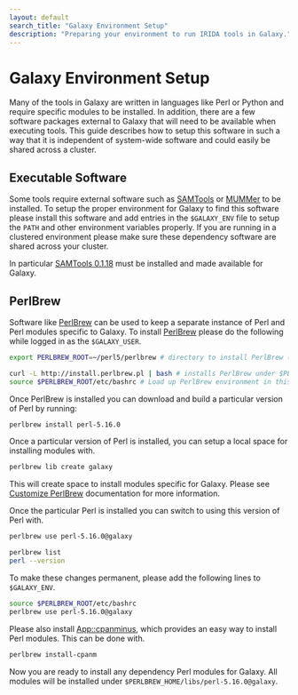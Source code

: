 ```yaml
---
layout: default
search_title: "Galaxy Environment Setup"
description: "Preparing your environment to run IRIDA tools in Galaxy."
---
```


Galaxy Environment Setup
========================

Many of the tools in Galaxy are written in languages like Perl or Python and require specific modules to be installed.  In addition, there are a few software packages external to Galaxy that will need to be available when executing tools.  This guide describes how to setup this software in such a way that it is independent of system-wide software and could easily be shared across a cluster.

Executable Software
-------------------

Some tools require external software such as [SAMTools][] or [MUMMer][] to be installed.  To setup the proper environment for Galaxy to find this software please install this software and add entries in the `$GALAXY_ENV` file to setup the `PATH` and other environment variables properly.  If you are running in a clustered environment please make sure these dependency software are shared across your cluster.

In particular [SAMTools 0.1.18][] must be installed and made available for Galaxy.

PerlBrew
--------

Software like [PerlBrew][] can be used to keep a separate instance of Perl and Perl modules specific to Galaxy.  To install [PerlBrew][] please do the following while logged in as the `$GALAXY_USER`.

```bash
export PERLBREW_ROOT=~/perl5/perlbrew # directory to install PerlBrew (this is the default)

curl -L http://install.perlbrew.pl | bash # installs PerlBrew under $PERLBREW_ROOT
source $PERLBREW_ROOT/etc/bashrc # Load up PerlBrew environment in this session
```
Once PerlBrew is installed you can download and build a particular version of Perl by running:

```bash
perlbrew install perl-5.16.0
```

Once a particular version of Perl is installed, you can setup a local space for installing modules with.

```bash
perlbrew lib create galaxy
```

This will create space to install modules specific for Galaxy.  Please see [Customize PerlBrew][] documentation for more information.

Once the particular Perl is installed you can switch to using this version of Perl with.

```bash
perlbrew use perl-5.16.0@galaxy

perlbrew list
perl --version
```

To make these changes permanent, please add the following lines to `$GALAXY_ENV`.

```bash
source $PERLBREW_ROOT/etc/bashrc
perlbrew use perl-5.16.0@galaxy
```

Please also install [App::cpanminus][], which provides an easy way to install Perl modules.  This can be done with.

```bash
perlbrew install-cpanm
```

Now you are ready to install any dependency Perl modules for Galaxy.  All modules will be installed under `$PERLBREW_HOME/libs/perl-5.16.0@galaxy`.

[Customize PerlBrew]: http://perlbrew.pl/Install-a-sitecustomize.pl-file-with-perlbrew.html
[PerlBrew]: http://perlbrew.pl/
[App::cpanminus]: http://search.cpan.org/~miyagawa/App-cpanminus-1.7027/lib/App/cpanminus.pm
[SAMTools]: http://www.htslib.org/
[SAMTools 0.1.18]: http://downloads.sourceforge.net/project/samtools/samtools/0.1.18/samtools-0.1.18.tar.bz2
[MUMMer]: http://mummer.sourceforge.net/

